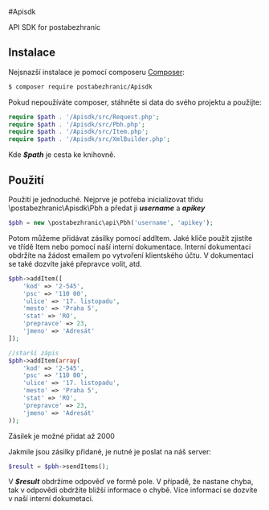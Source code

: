 #Apisdk

API SDK for postabezhranic


Instalace
------------

Nejsnazší instalace je pomocí composeru  [Composer](http://getcomposer.org/):

```sh
$ composer require postabezhranic/Apisdk
```

Pokud nepoužíváte composer, stáhněte si data do svého projektu a použijte:
```php
require $path . '/Apisdk/src/Request.php';
require $path . '/Apisdk/src/Pbh.php';
require $path . '/Apisdk/src/Item.php';
require $path . '/Apisdk/src/XmlBuilder.php';
```

Kde ***$path*** je cesta ke knihovně.

Použití
------------
Použití je jednoduché. Nejprve je potřeba inicializovat třídu \postabezhranic\Apisdk\Pbh a předat ji ***username*** a ***apikey***
```php
$pbh = new \postabezhranic\api\Pbh('username', 'apikey');
```

Potom můžeme přidávat zásilky pomocí addItem. 
Jaké klíče použít zjistíte ve třídě Item nebo pomocí naší interní dokumentace.
Interní dokumentaci obdržíte na žádost emailem po vytvoření klientského účtu. V dokumentaci se také dozvíte jaké přepravce volit, atd.

```php
$pbh->addItem([
    'kod' => '2-545',
    'psc' => '110 00',
    'ulice' => '17. listopadu',
    'mesto' => 'Praha 5', 
    'stat' => 'RO',
    'prepravce' => 23,
    'jmeno' => 'Adresát'
]);

//starší zápis
$pbh->addItem(array(
    'kod' => '2-545',
    'psc' => '110 00',
    'ulice' => '17. listopadu',
    'mesto' => 'Praha 5', 
    'stat' => 'RO',
    'prepravce' => 23,
    'jmeno' => 'Adresát'
));
```

Zásilek je možné přidat až 2000

Jakmile jsou zásilky přidané, je nutné je poslat na náš server:

```php
$result = $pbh->sendItems();
```

V ***$result*** obdržíme odpověď ve formě pole. V případě, že nastane chyba, tak v odpovědi obdržíte bližší informace o chybě. Více informací se dozvíte v naší interní dokumetaci.